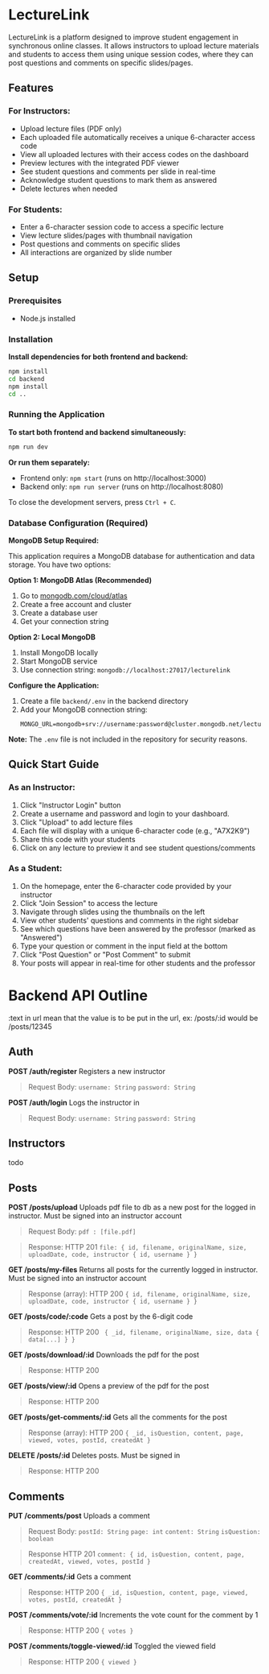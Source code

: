 ﻿# LectureLink

LectureLink is a platform designed to improve student engagement in synchronous online classes. It allows instructors to upload lecture materials and students to access them using unique session codes, where they can post questions and comments on specific slides/pages.

## Features

### For Instructors:
- Upload lecture files (PDF only)
- Each uploaded file automatically receives a unique 6-character access code
- View all uploaded lectures with their access codes on the dashboard
- Preview lectures with the integrated PDF viewer
- See student questions and comments per slide in real-time
- Acknowledge student questions to mark them as answered
- Delete lectures when needed

### For Students:
- Enter a 6-character session code to access a specific lecture
- View lecture slides/pages with thumbnail navigation
- Post questions and comments on specific slides
- All interactions are organized by slide number

## Setup

### Prerequisites
- Node.js installed

### Installation

**Install dependencies for both frontend and backend:**
```bash
npm install
cd backend
npm install
cd ..
```

### Running the Application

**To start both frontend and backend simultaneously:**
```bash
npm run dev
```

**Or run them separately:**
- Frontend only: `npm start` (runs on http://localhost:3000)
- Backend only: `npm run server` (runs on http://localhost:8080)

To close the development servers, press `Ctrl + C`.

### Database Configuration (Required)

**MongoDB Setup Required:**

This application requires a MongoDB database for authentication and data storage. You have two options:

**Option 1: MongoDB Atlas (Recommended)**
1. Go to [mongodb.com/cloud/atlas](https://www.mongodb.com/cloud/atlas)
2. Create a free account and cluster
3. Create a database user
4. Get your connection string

**Option 2: Local MongoDB**
1. Install MongoDB locally
2. Start MongoDB service
3. Use connection string: `mongodb://localhost:27017/lecturelink`

**Configure the Application:**
1. Create a file `backend/.env` in the backend directory
2. Add your MongoDB connection string:
   ```
   MONGO_URL=mongodb+srv://username:password@cluster.mongodb.net/lecturelink
   ```

**Note:** The `.env` file is not included in the repository for security reasons.

## Quick Start Guide

### As an Instructor:
1. Click "Instructor Login" button
2. Create a username and password and login to your dashboard.
3. Click "Upload" to add lecture files
4. Each file will display with a unique 6-character code (e.g., "A7X2K9")
5. Share this code with your students
6. Click on any lecture to preview it and see student questions/comments

### As a Student:
1. On the homepage, enter the 6-character code provided by your instructor
2. Click "Join Session" to access the lecture
3. Navigate through slides using the thumbnails on the left
4. View other students' questions and comments in the right sidebar
5. See which questions have been answered by the professor (marked as "Answered")
6. Type your question or comment in the input field at the bottom
7. Click "Post Question" or "Post Comment" to submit
8. Your posts will appear in real-time for other students and the professor

# Backend API Outline
:text in url mean that the value is to be put in the url, ex:
/posts/:id would be /posts/12345

## Auth
**POST /auth/register**
Registers a new instructor
> Request Body:
> `username: String`
> `password: String`

**POST /auth/login**
Logs the instructor in
> Request Body:
> `username: String`
> `password: String`

## Instructors
todo

## Posts
**POST /posts/upload**
Uploads pdf file to db as a new post for the logged in instructor.
Must be signed into an instructor account
> Request Body: 
> `pdf : [file.pdf]`

> Response:
> HTTP 201
> `file: { id, filename, originalName, size, uploadDate, code, instructor { id, username } }`

**GET /posts/my-files**
Returns all posts for the currently logged in instructor.
Must be signed into an instructor account
> Response (array):
> HTTP 200
> `{ id, filename, originalName, size, uploadDate, code, instructor { id, username } }`

**GET /posts/code/:code**
Gets a post by the 6-digit code
> Response:
> HTTP 200
>` { _id, filename, originalName, size, data { data[...] } }`

**GET /posts/download/:id**
Downloads the pdf for the post 
> Response:
> HTTP 200

**GET /posts/view/:id**
Opens a preview of the pdf for the post
> Response:
> HTTP 200

**GET /posts/get-comments/:id**
Gets all the comments for the post
> Response (array):
> HTTP 200
> `{ _id, isQuestion, content, page, viewed, votes, postId, createdAt }`

**DELETE /posts/:id**
Deletes posts.
Must be signed in
> Response:
> HTTP 200

## Comments
**PUT /comments/post**
Uploads a comment
> Request Body:
> `postId: String`
> `page: int`
> `content: String`
> `isQuestion: boolean`

>Response
>HTTP 201
>`comment: { id, isQuestion, content, page, createdAt, viewed, votes, postId }`

**GET /comments/:id**
Gets a comment 
>Response:
>HTTP 200
>`{ _id, isQuestion, content, page, viewed, votes, postId, createdAt }`

**POST /comments/vote/:id**
Increments the vote count for the comment by 1
> Response:
> HTTP 200
> `{ votes }`

**POST /comments/toggle-viewed/:id**
Toggled the viewed field
> Response:
> HTTP 200
> `{ viewed }`



